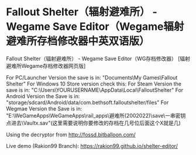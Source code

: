 # Fallout Shelter（辐射避难所） - Wegame Save Editor（Wegame辐射避难所存档修改器中英双语版）
Fallout Shelter（辐射避难所） - Wegame Save Editor（WG存档修改器）
[辐射避难所Wegame存档修改器网页版]

For PC/Launcher Version the save is in:
"Documents\My Games\Fallout Shelter"
For Windows 10 Store version check this: 
For Steam Version the save is in:
"C:\Users\YOURUSERNAME\AppData\Local\FalloutShelter"
For Android Version the Save is in:
"storage/sdcard/Android/data/com.bethsoft.falloutshelter/files"
For Wegmae Version the Save is in:
"E:\WeGameApps\WeGameApps\rail_apps\避难所(2002022)\save\一串密钥点进去\Vaultx.sav"(这里需要说明你要修改的存档在几号位后面这个X就是几)

Using the decryptor from http://fossd.bitballoon.com/

Live demo (Rakion99 Branch): https://rakion99.github.io/shelter-editor/

